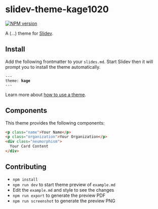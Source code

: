 # slidev-theme-kage1020

[![NPM version](https://img.shields.io/npm/v/slidev-theme-kage?color=3AB9D4&label=)](https://www.npmjs.com/package/slidev-theme-kage)

A (...) theme for [Slidev](https://github.com/slidevjs/slidev).

<!--
  Learn more about how to write a theme:
  https://sli.dev/themes/write-a-theme.html
--->

<!--
  run `npm run dev` to check out the slides for more details of how to start writing a theme
-->

<!--
  Put some screenshots here to demonstrate your theme

  Live demo: [...]
-->

## Install

Add the following frontmatter to your `slides.md`. Start Slidev then it will prompt you to install the theme automatically.

<pre><code>---
theme: <b>kage</b>
---</code></pre>

Learn more about [how to use a theme](https://sli.dev/themes/use).

## Components

This theme provides the following components:

```md
<p class="name">Your Name</p>
<p class="organization">Your Organization</p>
<div class="neumorphism">
  Your Card Content
</div>
```

## Contributing

- `npm install`
- `npm run dev` to start theme preview of `example.md`
- Edit the `example.md` and style to see the changes
- `npm run export` to generate the preview PDF
- `npm run screenshot` to generate the preview PNG
